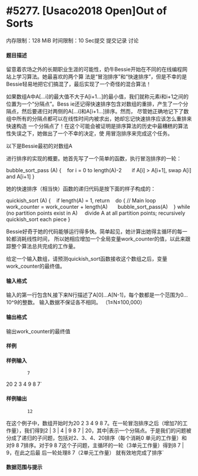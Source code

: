 
# #5277. [Usaco2018 Open]Out of Sorts
内存限制：128 MiB 时间限制：10 Sec提交 提交记录 讨论
#### 题目描述
留意着农场之外的长期职业生涯的可能性，奶牛Bessie开始在不同的在线编程网站上学习算法。她最喜欢的两个算
法是“冒泡排序”和“快速排序”，但是不幸的是Bessie轻易地把它们搞混了，最后实现了一个奇怪的混合算法！

如果数组A中A[...i]的最大值不大于A[i+1…]的最小值，我们就称元素i和i+1之间的位置为一个“分隔点”。Bess
ie还记得快速排序包含对数组的重排，产生了一个分隔点，然后要递归对两侧的A[...i]和A[i+1…]排序。然而，
尽管她正确地记下了数组中所有的分隔点都可以在线性时间内被求出，她却忘记快速排序应该怎么重排来快速构造
一个分隔点了！在这个可能会被证明是排序算法的历史中最糟糕的算法性失误之下，她做出了一个不幸的决定，使
用冒泡排序来完成这个任务。

以下是Bessie最初的对数组A

进行排序的实现的概要。她首先写了一个简单的函数，执行冒泡排序的一轮：

bubble_sort_pass (A) {
   for i = 0 to length(A)-2
      if A[i] > A[i+1], swap A[i] and A[i+1]
}

她的快速排序（相当快）函数的递归代码是按下面的样子构成的：

quickish_sort (A) {
   if length(A) = 1, return
   do { // Main loop
      work_counter = work_counter + length(A)
      bubble_sort_pass(A)
   } while (no partition points exist in A) 
   divide A at all partition points; recursively quickish_sort each piece
}

Bessie好奇于她的代码能够运行得多快。简单起见，她计算出她得主循环的每一轮都消耗线性时间，
所以她相应增加一个全局变量work_counter的值，以此来跟踪整个算法总共完成的工作量。

给定一个输入数组，请预测quickish_sort函数接收这个数组之后，变量work_counter的最终值。

#### 输入格式
输入的第一行包含N,接下来N行描述了A[0]…A[N-1]，每个数都是一个范围为0…10^9的整数。
输入数据不保证各不相同。
（1≤N≤100,000）

#### 输出格式
输出work_counter的最终值

#### 样例

#### 样例输入

			7
20
2
3
4
9
8
7`
#### 样例输出

			12
在这个例子中，数组开始时为20 2 3 4 9 8 7。在一轮冒泡排序之后（增加7的工作量），我们得到2 | 3 | 4 | 9
 8 7 | 20，其中|表示一个分隔点。于是我们的问题被分成了递归的子问题，包括对2、3、4、20排序（每个消耗0
单元的工作量）和对9 8 7排序。对于9 8 7这个子问题，主循环的一轮（3单元工作量）得到8 7 | 9，在此之后最
后一轮处理8 7（2单元工作量） 就有效地完成了排序`
#### 数据范围与提示

